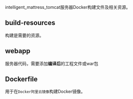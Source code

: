 intelligent_mattress_tomcat服务器Docker构建文件及相关资源。

## build-resources

构建是需要的资源。

## webapp

服务器代码，需要添加**编译后**的工程文件或war包

## Dockerfile

用于在`Docker阿里云镜像`构建Docker镜像。